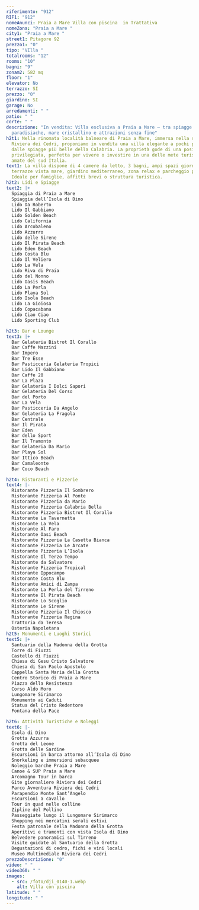 ```yaml
---
riferimento: "912"
RIF1: "912"
nomeAnunci: Praia a Mare Villa con piscina  in Trattativa
nomeZona: "Praia a Mare "
city1: "Praia a Mare "
street1: Pitagore 92
prezzo1: "0"
tipo: "VIlla "
totalrooms: "12"
rooms: "10"
bagni: "9"
zonam2: 582 mq
floor: "1"
elevator: No
terrazzo: SI
prezzo: "0"
giardino: SI
garage: No
arredamenti: " "
patio: " "
corte: " "
descrizione: "In vendita: Villa esclusiva a Praia a Mare – tra spiagge
  paradisiache, mare cristallino e attrazioni senza fine"
h2t1: Nella rinomata località balneare di Praia a Mare, immersa nella splendida
  Riviera dei Cedri, proponiamo in vendita una villa elegante a pochi passi
  dalle spiagge più belle della Calabria. La proprietà gode di una posizione
  privilegiata, perfetta per vivere o investire in una delle mete turistiche più
  amate del sud Italia.
text1: La villa dispone di 4 camere da letto, 3 bagni, ampi spazi giorno,
  terrazze vista mare, giardino mediterraneo, zona relax e parcheggio privato.
  Ideale per famiglie, affitti brevi o struttura turistica.
h2t2: Lidi e Spiagge
text2: |+
  Spiaggia di Praia a Mare
  Spiaggia dell’Isola di Dino
  Lido Da Roberto
  Lido Il Gabbiano
  Lido Golden Beach
  Lido California
  Lido Arcobaleno
  Lido Azzurro
  Lido delle Sirene
  Lido Il Pirata Beach
  Lido Eden Beach
  Lido Costa Blu
  Lido Il Veliero
  Lido La Vela
  Lido Riva di Praia
  Lido del Nonno
  Lido Oasis Beach
  Lido La Perla
  Lido Playa Sol
  Lido Isola Beach
  Lido La Gioiosa
  Lido Copacabana
  Lido Ciao Ciao
  Lido Sporting Club

h2t3: Bar e Lounge
text3: |+
  Bar Gelateria Bistrot Il Corallo
  Bar Caffe Mazzini
  Bar Impero
  Bar Tre Esse
  Bar Pasticceria Gelateria Tropici
  Bar Lido Il Gabbiano
  Bar Caffe 20
  Bar La Plaza
  Bar Gelateria I Dolci Sapori
  Bar Gelateria Del Corso
  Bar del Porto
  Bar La Vela
  Bar Pasticceria Da Angelo
  Bar Gelateria La Fragola
  Bar Centrale
  Bar Il Pirata
  Bar Eden
  Bar dello Sport
  Bar Il Tramonto
  Bar Gelateria Da Mario
  Bar Playa Sol
  Bar Ittico Beach
  Bar Camaleonte
  Bar Coco Beach

h2t4: Ristoranti e Pizzerie
text4: |-
  Ristorante Pizzeria Il Sombrero
  Ristorante Pizzeria Al Ponte
  Ristorante Pizzeria da Mario
  Ristorante Pizzeria Calabria Bella
  Ristorante Pizzeria Bistrot Il Corallo
  Ristorante La Tavernetta
  Ristorante La Vela
  Ristorante Al Faro
  Ristorante Oasi Beach
  Ristorante Pizzeria La Casetta Bianca
  Ristorante Pizzeria Le Arcate
  Ristorante Pizzeria L’Isola
  Ristorante Il Terzo Tempo
  Ristorante da Salvatore
  Ristorante Pizzeria Tropical
  Ristorante Ippocampo
  Ristorante Costa Blu
  Ristorante Amici di Zampa
  Ristorante La Perla del Tirreno
  Ristorante Il Pirata Beach
  Ristorante Lo Scoglio
  Ristorante Le Sirene
  Ristorante Pizzeria Il Chiosco
  Ristorante Pizzeria Regina
  Trattoria da Teresa
  Osteria Napoletana
h2t5: Monumenti e Luoghi Storici
text5: |+
  Santuario della Madonna della Grotta
  Torre di Fiuzzi
  Castello di Fiuzzi
  Chiesa di Gesu Cristo Salvatore
  Chiesa di San Paolo Apostolo
  Cappella Santa Maria della Grotta
  Centro Storico di Praia a Mare
  Piazza della Resistenza
  Corso Aldo Moro
  Lungomare Sirimarco
  Monumento ai Caduti
  Statua del Cristo Redentore
  Fontana della Pace

h2t6: Attività Turistiche e Noleggi
text6: |-
  Isola di Dino
  Grotta Azzurra
  Grotta del Leone
  Grotta delle Sardine
  Escursioni in barca attorno all’Isola di Dino
  Snorkeling e immersioni subacquee
  Noleggio barche Praia a Mare
  Canoe & SUP Praia a Mare
  Arcomagno Tour in barca
  Gite giornaliere Riviera dei Cedri
  Parco Avventura Riviera dei Cedri
  Parapendio Monte Sant’Angelo
  Escursioni a cavallo
  Tour in quad nelle colline
  Zipline del Pollino
  Passeggiate lungo il Lungomare Sirimarco
  Shopping nei mercatini serali estivi
  Festa patronale della Madonna della Grotta
  Aperitivi e tramonti con vista Isola di Dino
  Belvedere panoramici sul Tirreno
  Visite guidate al Santuario della Grotta
  Degustazioni di cedro, fichi e vini locali
  Museo Multimediale Riviera dei Cedri
prezzoDescrizione: "0"
video: " "
video360: " "
images:
  - src: /foto/dji_0140-1.webp
    alt: Villa con piscina
latitude: " "
longitude: " "
---
```

